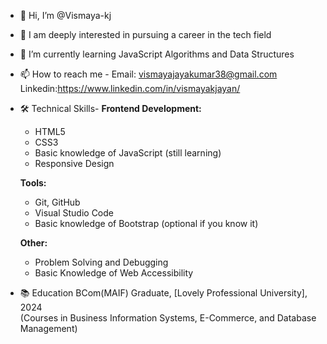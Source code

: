 - 👋 Hi, I’m @Vismaya-kj
- 👀 I am deeply interested in pursuing a career in the tech field
- 🌱 I’m currently learning JavaScript Algorithms and Data Structures
- 📫 How to reach me -
     Email: vismayajayakumar38@gmail.com
     Linkedin:https://www.linkedin.com/in/vismayakjayan/
- 🛠️ Technical Skills-
   **Frontend Development:**  
  - HTML5  
  - CSS3  
  - Basic knowledge of JavaScript (still learning)  
  - Responsive Design

  **Tools:**  
  - Git, GitHub  
  - Visual Studio Code  
  - Basic knowledge of Bootstrap (optional if you know it)

  **Other:**  
  - Problem Solving and Debugging  
  - Basic Knowledge of Web Accessibility
- 📚 Education
   BCom(MAIF) Graduate, [Lovely Professional University], 2024  
  (Courses in Business Information Systems, E-Commerce, and Database Management)

<!---
Vismaya-kj/Vismaya-kj is a ✨ special ✨ repository because its `README.md` (this file) appears on your GitHub profile.
You can click the Preview link to take a look at your changes.
--->
